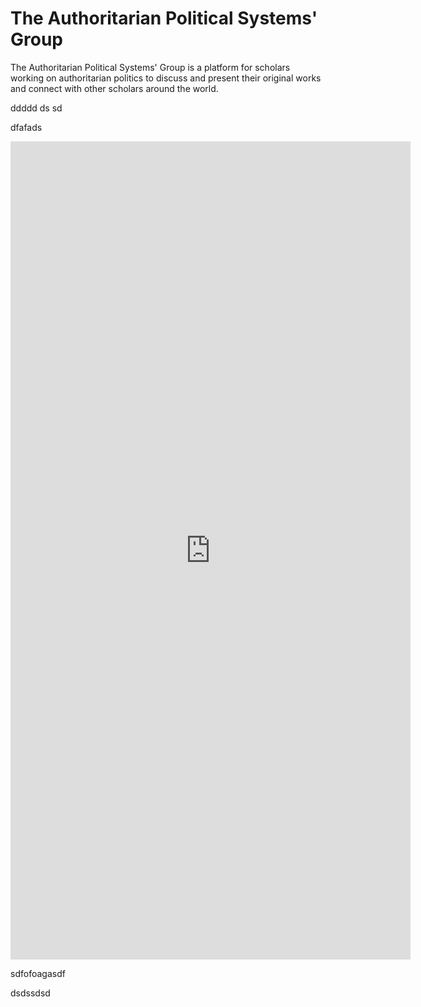 # The Authoritarian Political Systems' Group


The Authoritarian Political Systems' Group is a platform for scholars working on authoritarian politics to discuss and present their original works and connect with other scholars around the world.

ddddd
ds
sd

dfafads
<iframe src="https://docs.google.com/forms/d/e/1FAIpQLSd1g1QK-yOHL8eWlZLjdzqASH0V7UsBhoNxGXipasVo1iX59g/viewform?embedded=true" width="640" height="1309" frameborder="0" marginheight="0" marginwidth="0">Loading…</iframe>


sdfofoagasdf

dsdssdsd
